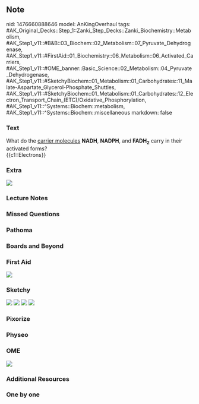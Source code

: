 ## Note
nid: 1476660888646
model: AnKingOverhaul
tags: #AK_Original_Decks::Step_1::Zanki_Step_Decks::Zanki_Biochemistry::Metabolism, #AK_Step1_v11::#B&B::03_Biochem::02_Metabolism::07_Pyruvate_Dehydrogenase, #AK_Step1_v11::#FirstAid::01_Biochemistry::06_Metabolism::06_Activated_Carriers, #AK_Step1_v11::#OME_banner::Basic_Science::02_Metabolism::04_Pyruvate_Dehydrogenase, #AK_Step1_v11::#SketchyBiochem::01_Metabolism::01_Carbohydrates::11_Malate-Aspartate_Glycerol-Phosphate_Shuttles, #AK_Step1_v11::#SketchyBiochem::01_Metabolism::01_Carbohydrates::12_Electron_Transport_Chain_(ETC)/Oxidative_Phosphorylation, #AK_Step1_v11::^Systems::Biochem::metabolism, #AK_Step1_v11::^Systems::Biochem::miscellaneous
markdown: false

### Text
<div>
  <div>
    What do the <u>carrier molecules</u> <b>NADH</b>, <b>NADPH</b>,
    and <b>FADH<sub>2</sub></b> carry in their activated forms?
  </div>
  <div>
    {{c1::Electrons}}
  </div>
</div>

### Extra
<img src="paste-43306155245808.jpg">

### Lecture Notes


### Missed Questions


### Pathoma


### Boards and Beyond


### First Aid
<img src="tmppRYsis.png">

### Sketchy
<img src="Screen%20Shot%202021-01-07%20at%2015.03.20.jpg">
<img src="Screen%20Shot%202021-01-07%20at%2015.03.28.jpg">
<img src="Screen%20Shot%202021-01-07%20at%2015.06.41.jpg">
<img src="Screen%20Shot%202021-01-07%20at%2015.06.50.jpg">

### Pixorize


### Physeo


### OME
<div class="ome-widget">
  <a href=
  "https://onlinemeded.org/spa/metabolism/pyruvate-dehydrogenase/acquire?ref=anki">
  <img src="_OME_AnkiFlashcards_Lesson_6.png"></a>
</div>

### Additional Resources


### One by one

